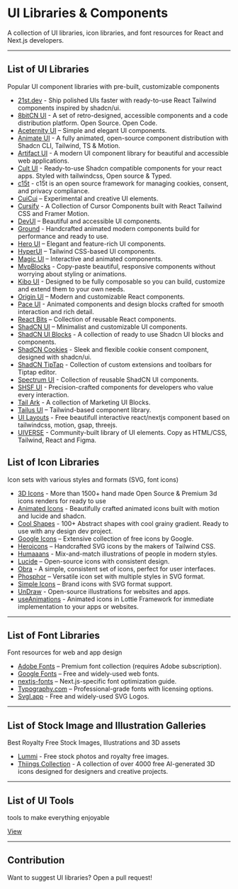 # UI Libraries & Components

A collection of UI libraries, icon libraries, and font resources for React and Next.js developers.

---

## List of UI Libraries
Popular UI component libraries with pre-built, customizable components
- [21st.dev](https://21st.dev/components/) - Ship polished UIs faster with ready-to-use React Tailwind components inspired by shadcn/ui.
- [8bitCN UI](https://www.8bitcn.com/) - A set of retro-designed, accessible components and a code distribution platform. Open Source. Open Code.
- [Aceternity UI](https://ui.aceternity.com/) – Simple and elegant UI components.
- [Animate UI](https://animate-ui.com/) - A fully animated, open-source component distribution with Shadcn CLI, Tailwind, TS & Motion. 
- [Artifact UI](https://artifactui.in/) - A modern UI component library for beautiful and accessible web applications.  
- [Cult UI](https://www.cult-ui.com/) - Ready-to-use Shadcn compatible components for your react apps. Styled with tailwindcss, Open source & Typed.
- [c15t](https://c15t.com/) - c15t is an open source framework for managing cookies, consent, and privacy compliance. 
- [CuiCui](https://cuicui.day/) – Experimental and creative UI elements.  
- [Cursify](https://cursify.vercel.app/) - A Collection of Cursor Components built with React Tailwind CSS and Framer Motion.  
- [DevUI](https://www.devui.in/) – Beautiful and accessible UI components.  
- [Ground](https://ground.bossadizenith.me/docs/components) - Handcrafted animated modern components build for performance and ready to use.
- [Hero UI](https://www.heroui.com/) – Elegant and feature-rich UI components.  
- [HyperUI](https://www.hyperui.dev/) – Tailwind CSS-based UI components.  
- [Magic UI](https://magicui.design/) – Interactive and animated components.
- [MvpBlocks](https://blocks.mvp-subha.me/) - Copy-paste beautiful, responsive components without worrying about styling or animations.
- [Kibo UI](https://www.kibo-ui.com/) - Designed to be fully composable so you can build, customize and extend them to your own needs.
- [Origin UI](https://originui.com/) – Modern and customizable React components.
- [Pace UI](https://www.paceui.com/) - Animated components and design blocks crafted for smooth interaction and rich detail. 
- [React Bits](https://www.reactbits.dev/) – Collection of reusable React components.  
- [ShadCN UI](https://ui.shadcn.com/) – Minimalist and customizable UI components.  
- [ShadCN UI Blocks](https://www.shadcnui-blocks.com/) - A collection of ready to use Shadcn UI blocks and components.
- [ShadCN Cookies](https://shadcn-cookies.vercel.app/) - Sleek and flexible cookie consent component, designed with shadcn/ui.
- [ShadCN TipTap](https://tiptap.niazmorshed.dev/) - Collection of custom extensions and toolbars for Tiptap editor.
- [Spectrum UI](https://spectrumui.arihantcodes.in/) - Collection of reusable ShadCN UI components.
- [SHSF UI](https://www.shsfui.com/) - Precision-crafted components for developers who value every interaction.
- [Tail Ark](https://tailark.com/) - A collection of Marketing UI Blocks.  
- [Tailus UI](https://ui.tailus.io/) – Tailwind-based component library.  
- [UI Layouts](https://www.ui-layouts.com/) - Free beautifull interactive react/nextjs component based on tailwindcss, motion, gsap, threejs.
- [UIVERSE](https://uiverse.io/) - Community-built library of UI elements. Copy as HTML/CSS, Tailwind, React and Figma.

## List of Icon Libraries
Icon sets with various styles and formats (SVG, font icons)
- [3D Icons](https://3dicons.co/) - More than 1500+ hand made Open Source & Premium 3d icons renders for ready to use
- [Animated Icons](https://icons.pqoqubbw.dev/) - Beautifully crafted animated icons built with motion and lucide and shadcn.
- [Cool Shapes](https://coolshap.es/) - 100+ Abstract shapes with cool grainy gradient. Ready to use with any design dev project. 
- [Google Icons](https://fonts.google.com/icons) – Extensive collection of free icons by Google.  
- [Heroicons](https://heroicons.com/) – Handcrafted SVG icons by the makers of Tailwind CSS.  
- [Humaaans](https://www.humaaans.com/) - Mix-and-match illustrations of people in modern styles.  
- [Lucide](https://lucide.dev/) – Open-source icons with consistent design.
- [Obra](https://icons.obra.studio/?ref=dailydev) - A simple, consistent set of icons, perfect for user interfaces.
- [Phosphor](https://phosphoricons.com/) – Versatile icon set with multiple styles in SVG format.  
- [Simple Icons](https://simpleicons.org/) – Brand icons with SVG format support.  
- [UnDraw](https://undraw.co/illustrations/) - Open-source illustrations for websites and apps.  
- [useAnimations](https://useanimations.com/) - Animated icons in Lottie Framework for immediate implementation to your apps or websites.

---

## List of Font Libraries
Font resources for web and app design
- [Adobe Fonts](https://fonts.adobe.com/) – Premium font collection (requires Adobe subscription).  
- [Google Fonts](https://fonts.google.com/) – Free and widely-used web fonts.  
- [nextjs-fonts](https://nextjs.org/docs/pages/building-your-application/optimizing/fonts/) – Next.js-specific font optimization guide.  
- [Typography.com](https://typography.com/) – Professional-grade fonts with licensing options.
- [Svgl.app](https://svgl.app/) - Free and widely-used SVG Logos.

---

## List of Stock Image and Illustration Galleries
Best Royalty Free Stock Images, Illustrations and 3D assets
- [Lummi](https://www.lummi.ai/) - Free stock photos and royalty free images.
- [Thiings Collection](https://www.thiings.co/things) - A collection of over 4000 free AI-generated 3D icons designed for designers and creative projects.

---

## List of UI Tools
tools to make everything enjoyable

[View](https://github.com/Bharathi4real/awesome-nextjs/blob/main/resources/tools.md#ui-tools)

---

## Contribution
Want to suggest UI libraries? Open a pull request!
